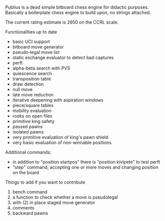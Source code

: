 Publius is a dead simple bitboard chess engine for didactic purposes. Basically a boilerplate chess engine to build upon, no strings attached.

The current rating estimate is 2650 on the CCRL scale.

Functionalities up to date

- basic UCI support
- bitboard move generator
- pseudo-legal move list
- static exchange evaluator to detect bad captures
- perft
- alpha-beta search with PVS
- quiescence search
- transposition table
- draw detection
- null move
- late move reduction
- iterative deepening with aspiration windows
- piece/square tables
- mobility evaluation
- rooks on open files
- primitive king safety
- passed pawns
- isolated pawns
- very primitive evaluation of king's pawn shield
- very basic evaluation of non-winnable positions

Additional commands:
- in addition to "position startpos" there is "position kivipete" to test perft
- "step" command, accepting one or more moves and changing position on the board

Things to add if you want to contribute
1. bench command
2. a function to check whether a move is pseudolegal
4. with (2) in place staged move generator
5. comments
7. backward pawns

